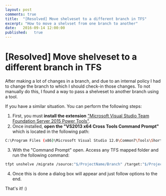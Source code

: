 ```yaml
---
layout: post
comments: true
title:  "[Resolved] Move shelveset to a different branch in TFS"
excerpt: "How to move a shelvset from one branch to another"
date:   2016-09-14 12:00:00
published:   true
---
```


# [Resolved] Move shelveset to a different branch in TFS


After making a lot of changes in a branch, and due to an internal policy I had to change the branch to which I should check-in those changes. To not manually do this, I found a way to pass a shelveset to another branch using a tool.

If you have a similar situation. You can perform the following steps:

1. First, you must **install the extension** ["Microsoft Visual Studio Team Foundation Server 2015 Power Tools"](https://visualstudiogallery.msdn.microsoft.com/898a828a-af00-42c6-bbb2-530dc7b8f2e1).
2. Once installed, **open the "VS2013 x64 Cross Tools Command Prompt"** which is located in the following path:
  ```bash
  C:\Program Files (x86)\Microsoft Visual Studio 12.0\Common7\Tools\Shortcuts
  ```
3. With the "Command Prompt" open. Access any TFS mapped folder and run the following command:
  ```bash
  tfpt unshelve /migrate /source:"$/ProjectName/Branch" /target:"$/ProjectName/Targetbranch" "My Name Shelveset"
  ```
4. Once this is done a dialog box will appear and just follow options to the end.

That's it!  :)

